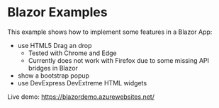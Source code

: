 # Blazor Examples
This example shows how to implement some features in a Blazor App:

* use HTML5 Drag an drop
  * Tested with Chrome and Edge
  * Currently does not work with Firefox due to some missing API bridges in Blazor
* show a bootstrap popup
* use DevExpress DevExtreme HTML widgets
 

Live demo: https://blazordemo.azurewebsites.net/


